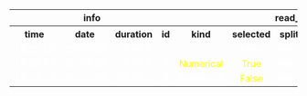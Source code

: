 <table>
<tr>
<th colspan=4 style="text-align: center; vertical-align: middle;">info</th>
<th colspan=5 style="text-align: center; vertical-align: middle;">read_data</th>
<th colspan=13 style="text-align: center; vertical-align: middle;">SVC</th>
<th colspan=4 style="text-align: center; vertical-align: middle;">metrics</th>
</tr>
<th style="text-align: center; vertical-align: middle;">time</th>
<th style="text-align: center; vertical-align: middle;">date</th>
<th style="text-align: center; vertical-align: middle;">duration</th>
<th style="text-align: center; vertical-align: middle;">id</th>
<th style="text-align: center; vertical-align: middle;">kind</th>
<th style="text-align: center; vertical-align: middle;">selected</th>
<th style="text-align: center; vertical-align: middle;">split</th>
<th style="text-align: center; vertical-align: middle;">standardize</th>
<th style="text-align: center; vertical-align: middle;">encode</th>
<th style="text-align: center; vertical-align: middle;">kernel</th>
<th style="text-align: center; vertical-align: middle;">C</th>
<th style="text-align: center; vertical-align: middle;">degree</th>
<th style="text-align: center; vertical-align: middle;">gamma</th>
<th style="text-align: center; vertical-align: middle;">coef0</th>
<th style="text-align: center; vertical-align: middle;">shrinking</th>
<th style="text-align: center; vertical-align: middle;">probability</th>
<th style="text-align: center; vertical-align: middle;">tol</th>
<th style="text-align: center; vertical-align: middle;">cache_size</th>
<th style="text-align: center; vertical-align: middle;">verbose</th>
<th style="text-align: center; vertical-align: middle;">max_iter</th>
<th style="text-align: center; vertical-align: middle;">decision_function_shape</th>
<th style="text-align: center; vertical-align: middle;">break_ties</th>
<th style="text-align: center; vertical-align: middle;">train_acc</th>
<th style="text-align: center; vertical-align: middle;">train_wf1</th>
<th style="text-align: center; vertical-align: middle;">val_wf1</th>
<th style="text-align: center; vertical-align: middle;">sv</th>
</tr>
<tr>
<td style="text-align: center; vertical-align: middle;"> <font color=white>16:05:58</font></td>
<td style="text-align: center; vertical-align: middle;"> <font color=white>05/14/23</font></td>
<td style="text-align: center; vertical-align: middle;"> <font color=white>12.49 s</font></td>
<td style="text-align: center; vertical-align: middle;"> <font color=white>1</font></td>
<td style="text-align: center; vertical-align: middle;"> <font color=white></font></td>
<td style="text-align: center; vertical-align: middle;"> <font color=white>False</font></td>
<td style="text-align: center; vertical-align: middle;"> <font color=white>train</font></td>
<td style="text-align: center; vertical-align: middle;"> <font color=white>True</font></td>
<td style="text-align: center; vertical-align: middle;"> <font color=white>Frequency</font></td>
<td style="text-align: center; vertical-align: middle;"> <font color=white>linear</font></td>
<td style="text-align: center; vertical-align: middle;"> <font color=white>1186.866</font></td>
<td style="text-align: center; vertical-align: middle;"> <font color=white>3</font></td>
<td style="text-align: center; vertical-align: middle;"> <font color=white>scale</font></td>
<td style="text-align: center; vertical-align: middle;"> <font color=white>0.0</font></td>
<td style="text-align: center; vertical-align: middle;"> <font color=white>True</font></td>
<td style="text-align: center; vertical-align: middle;"> <font color=white>False</font></td>
<td style="text-align: center; vertical-align: middle;"> <font color=white>0.001</font></td>
<td style="text-align: center; vertical-align: middle;"> <font color=white>200</font></td>
<td style="text-align: center; vertical-align: middle;"> <font color=white>False</font></td>
<td style="text-align: center; vertical-align: middle;"> <font color=white>-1</font></td>
<td style="text-align: center; vertical-align: middle;"> <font color=white>ovr</font></td>
<td style="text-align: center; vertical-align: middle;"> <font color=white>False</font></td>
<td style="text-align: center; vertical-align: middle;"> <font color=white>0.999</font></td>
<td style="text-align: center; vertical-align: middle;"> <font color=white>0.999</font></td>
<td style="text-align: center; vertical-align: middle;"> <font color=white>0.9702</font></td>
<td style="text-align: center; vertical-align: middle;"> <font color=white>80</font></td>
</tr>
<tr>
<td style="text-align: center; vertical-align: middle;"> <font color=white>16:06:37</font></td>
<td style="text-align: center; vertical-align: middle;"> <font color=white>05/14/23</font></td>
<td style="text-align: center; vertical-align: middle;"> <font color=white>13.26 s</font></td>
<td style="text-align: center; vertical-align: middle;"> <font color=white>2</font></td>
<td style="text-align: center; vertical-align: middle;"> <font color=yellow>Numerical</font></td>
<td style="text-align: center; vertical-align: middle;"> <font color=yellow>True</font></td>
<td style="text-align: center; vertical-align: middle;"> <font color=white>train</font></td>
<td style="text-align: center; vertical-align: middle;"> <font color=white>True</font></td>
<td style="text-align: center; vertical-align: middle;"> <font color=yellow></font></td>
<td style="text-align: center; vertical-align: middle;"> <font color=white>linear</font></td>
<td style="text-align: center; vertical-align: middle;"> <font color=white>1186.866</font></td>
<td style="text-align: center; vertical-align: middle;"> <font color=white>3</font></td>
<td style="text-align: center; vertical-align: middle;"> <font color=white>scale</font></td>
<td style="text-align: center; vertical-align: middle;"> <font color=white>0.0</font></td>
<td style="text-align: center; vertical-align: middle;"> <font color=white>True</font></td>
<td style="text-align: center; vertical-align: middle;"> <font color=white>False</font></td>
<td style="text-align: center; vertical-align: middle;"> <font color=white>0.001</font></td>
<td style="text-align: center; vertical-align: middle;"> <font color=white>200</font></td>
<td style="text-align: center; vertical-align: middle;"> <font color=white>False</font></td>
<td style="text-align: center; vertical-align: middle;"> <font color=white>-1</font></td>
<td style="text-align: center; vertical-align: middle;"> <font color=white>ovr</font></td>
<td style="text-align: center; vertical-align: middle;"> <font color=white>False</font></td>
<td style="text-align: center; vertical-align: middle;"> <font color=yellow>0.986</font></td>
<td style="text-align: center; vertical-align: middle;"> <font color=yellow>0.986</font></td>
<td style="text-align: center; vertical-align: middle;"> <font color=yellow>0.9839</font></td>
<td style="text-align: center; vertical-align: middle;"> <font color=yellow>55</font></td>
</tr>
<tr>
<td style="text-align: center; vertical-align: middle;"> <font color=white>16:07:13</font></td>
<td style="text-align: center; vertical-align: middle;"> <font color=white>05/14/23</font></td>
<td style="text-align: center; vertical-align: middle;"> <font color=white>25.56 s</font></td>
<td style="text-align: center; vertical-align: middle;"> <font color=white>3</font></td>
<td style="text-align: center; vertical-align: middle;"> <font color=white>Numerical</font></td>
<td style="text-align: center; vertical-align: middle;"> <font color=yellow>False</font></td>
<td style="text-align: center; vertical-align: middle;"> <font color=white>train</font></td>
<td style="text-align: center; vertical-align: middle;"> <font color=white>True</font></td>
<td style="text-align: center; vertical-align: middle;"> <font color=white></font></td>
<td style="text-align: center; vertical-align: middle;"> <font color=white>linear</font></td>
<td style="text-align: center; vertical-align: middle;"> <font color=white>1186.866</font></td>
<td style="text-align: center; vertical-align: middle;"> <font color=white>3</font></td>
<td style="text-align: center; vertical-align: middle;"> <font color=white>scale</font></td>
<td style="text-align: center; vertical-align: middle;"> <font color=white>0.0</font></td>
<td style="text-align: center; vertical-align: middle;"> <font color=white>True</font></td>
<td style="text-align: center; vertical-align: middle;"> <font color=white>False</font></td>
<td style="text-align: center; vertical-align: middle;"> <font color=white>0.001</font></td>
<td style="text-align: center; vertical-align: middle;"> <font color=white>200</font></td>
<td style="text-align: center; vertical-align: middle;"> <font color=white>False</font></td>
<td style="text-align: center; vertical-align: middle;"> <font color=white>-1</font></td>
<td style="text-align: center; vertical-align: middle;"> <font color=white>ovr</font></td>
<td style="text-align: center; vertical-align: middle;"> <font color=white>False</font></td>
<td style="text-align: center; vertical-align: middle;"> <font color=yellow>0.993</font></td>
<td style="text-align: center; vertical-align: middle;"> <font color=yellow>0.993</font></td>
<td style="text-align: center; vertical-align: middle;"> <font color=yellow>0.9865</font></td>
<td style="text-align: center; vertical-align: middle;"> <font color=white>55</font></td>
</tr>
